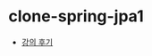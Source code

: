 # clone-spring-jpa1

- [강의 후기](https://github.com/sinclairr08/TIL/blob/master/contents/2023-04/2023-04-25.md)
